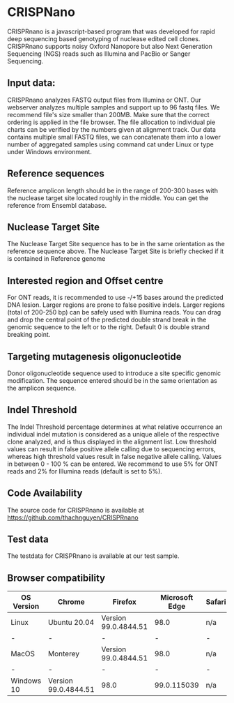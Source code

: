 # CRISPNano
CRISPRnano is a javascript-based program that was developed for rapid deep sequencing based genotyping of nuclease edited cell clones. CRISPRnano supports noisy Oxford Nanopore but also Next Generation Sequencing (NGS) reads such as Illumina and PacBio or Sanger Sequencing.
## Input data:

CRISPRnano analyzes FASTQ output files from Illumina or ONT. Our webserver analyzes multiple samples and support up to 96 fastq files. We recommend file's size smaller than 200MB. Make sure that the correct ordering is applied in the file browser. The file allocation to individual pie charts can be verified by the numbers given at alignment track.
Our data contains multiple small FASTQ files, we can concatenate them into a lower number of aggregated samples using command cat under Linux or type under Windows environment.

## Reference sequences
Reference amplicon length should be in the range of 200-300 bases with the nuclease target site located roughly in the middle. You can get the reference from Ensembl database.

## Nuclease Target Site
The Nuclease Target Site sequence has to be in the same orientation as the reference sequence above. The Nuclease Target Site is briefly checked if it is contained in Reference genome

## Interested region and Offset centre
For ONT reads, it is recommended to use -/+15 bases around the predicted DNA lesion. Larger regions are prone to false positive indels. Larger regions (total of 200-250 bp) can be safely used with Illumina reads. You can drag and drop the central point of the predicted double strand break in the genomic sequence to the left or to the right. Default 0 is double strand breaking point.

## Targeting mutagenesis oligonucleotide
Donor oligonucleotide sequence used to introduce a site specific genomic modification. The sequence entered should be in the same orientation as the amplicon sequence.

## Indel Threshold
The Indel Threshold percentage determines at what relative occurrence an individual indel mutation is considered as a unique allele of the respective clone analyzed, and is thus displayed in the alignment list. Low threshold values can result in false positive allele calling due to sequencing errors, whereas high threshold values result in false negative allele calling. Values in between 0 - 100 % can be entered. We recommend to use 5% for ONT reads and 2% for Illumina reads (default is set to 5%).

## Code Availability
The source code for CRISPRnano is available at https://github.com/thachnguyen/CRISPRnano

## Test data
The testdata for CRISPRnano is available at our test sample.

## Browser compatibility
|OS Version|Chrome|Firefox|Microsoft Edge|Safari|
|-|-|-|-|-|
|Linux|	Ubuntu 20.04	|Version 99.0.4844.51	|98.0	|n/a	|n/a
|-|-|-|-|-|
|MacOS	|Monterey|	Version 99.0.4844.51|	98.0	|n/a|	15.3
|-|-|-|-|-|
|Windows	10	|Version 99.0.4844.51	|98.0	|99.0.115039	|n/a

